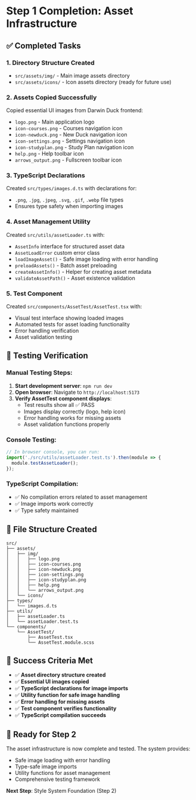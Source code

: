# Step 1 Completion: Asset Infrastructure

## ✅ Completed Tasks

### 1. Directory Structure Created
- `src/assets/img/` - Main image assets directory
- `src/assets/icons/` - Icon assets directory (ready for future use)

### 2. Assets Copied Successfully
Copied essential UI images from Darwin Duck frontend:
- `logo.png` - Main application logo
- `icon-courses.png` - Courses navigation icon
- `icon-newduck.png` - New Duck navigation icon
- `icon-settings.png` - Settings navigation icon
- `icon-studyplan.png` - Study Plan navigation icon
- `help.png` - Help toolbar icon
- `arrows_output.png` - Fullscreen toolbar icon

### 3. TypeScript Declarations
Created `src/types/images.d.ts` with declarations for:
- `.png`, `.jpg`, `.jpeg`, `.svg`, `.gif`, `.webp` file types
- Ensures type safety when importing images

### 4. Asset Management Utility
Created `src/utils/assetLoader.ts` with:
- `AssetInfo` interface for structured asset data
- `AssetLoadError` custom error class
- `loadImageAsset()` - Safe image loading with error handling
- `preloadAssets()` - Batch asset preloading
- `createAssetInfo()` - Helper for creating asset metadata
- `validateAssetPath()` - Asset existence validation

### 5. Test Component
Created `src/components/AssetTest/AssetTest.tsx` with:
- Visual test interface showing loaded images
- Automated tests for asset loading functionality
- Error handling verification
- Asset validation testing

## 🧪 Testing Verification

### Manual Testing Steps:
1. **Start development server**: `npm run dev`
2. **Open browser**: Navigate to `http://localhost:5173`
3. **Verify AssetTest component displays**:
   - Test results show all ✅ PASS
   - Images display correctly (logo, help icon)
   - Error handling works for missing assets
   - Asset validation functions properly

### Console Testing:
```javascript
// In browser console, you can run:
import('./src/utils/assetLoader.test.ts').then(module => {
  module.testAssetLoader();
});
```

### TypeScript Compilation:
- ✅ No compilation errors related to asset management
- ✅ Image imports work correctly
- ✅ Type safety maintained

## 📁 File Structure Created
```
src/
├── assets/
│   ├── img/
│   │   ├── logo.png
│   │   ├── icon-courses.png
│   │   ├── icon-newduck.png
│   │   ├── icon-settings.png
│   │   ├── icon-studyplan.png
│   │   ├── help.png
│   │   └── arrows_output.png
│   └── icons/
├── types/
│   └── images.d.ts
├── utils/
│   ├── assetLoader.ts
│   └── assetLoader.test.ts
└── components/
    └── AssetTest/
        ├── AssetTest.tsx
        └── AssetTest.module.scss
```

## 🎯 Success Criteria Met

- ✅ **Asset directory structure created**
- ✅ **Essential UI images copied**
- ✅ **TypeScript declarations for image imports**
- ✅ **Utility function for safe image handling**
- ✅ **Error handling for missing assets**
- ✅ **Test component verifies functionality**
- ✅ **TypeScript compilation succeeds**

## 🚀 Ready for Step 2

The asset infrastructure is now complete and tested. The system provides:
- Safe image loading with error handling
- Type-safe image imports
- Utility functions for asset management
- Comprehensive testing framework

**Next Step**: Style System Foundation (Step 2) 